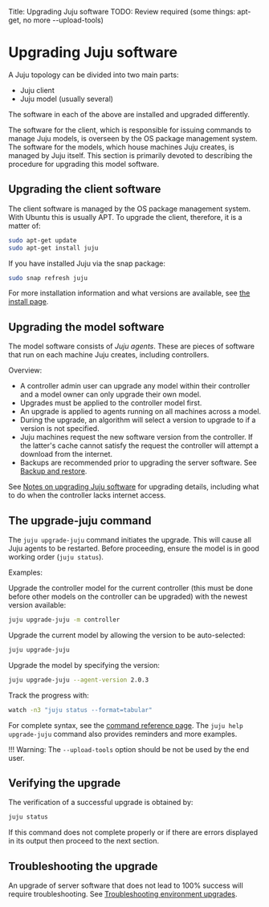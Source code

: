 Title: Upgrading Juju software
TODO:  Review required (some things: apt-get, no more --upload-tools)

# Upgrading Juju software

A Juju topology can be divided into two main parts:

- Juju client
- Juju model (usually several)

The software in each of the above are installed and upgraded differently.

The software for the client, which is responsible for issuing commands to
manage Juju models, is overseen by the OS package management system.  The
software for the models, which house machines Juju creates, is managed by Juju
itself. This section is primarily devoted to describing the procedure for
upgrading this model software.


## Upgrading the client software

The client software is managed by the OS package management system. With Ubuntu
this is usually APT. To upgrade the client, therefore, it is a matter of:

```bash
sudo apt-get update
sudo apt-get install juju
```

If you have installed Juju via the snap package:

```bash
sudo snap refresh juju
```

For more installation information and what versions are available, see
[the install page](reference-install.html).
 

## Upgrading the model software

The model software consists of *Juju agents*. These are pieces of software that
run on each machine Juju creates, including controllers.

Overview:

- A controller admin user can upgrade any model within their controller and a
  model owner can only upgrade their own model.
- Upgrades must be applied to the controller model first.
- An upgrade is applied to agents running on all machines across a model.
- During the upgrade, an algorithm will select a version to upgrade to if a
  version is not specified.
- Juju machines request the new software version from the controller. If the
  latter's cache cannot satisfy the request the controller will attempt a
  download from the internet.
- Backups are recommended prior to upgrading the server software. See
  [Backup and restore](./controllers-backup.html).

See [Notes on upgrading Juju software](./models-upgrade-notes.html)
for upgrading details, including what to do when the controller lacks internet
access.

## The upgrade-juju command

The `juju upgrade-juju` command initiates the upgrade. This will cause all Juju
agents to be restarted. Before proceeding, ensure the model is in good working
order (`juju status`).

Examples:

Upgrade the controller model for the current controller (this must be done before 
other models on the controller can be upgraded) with the newest version available:

```bash
juju upgrade-juju -m controller
```

Upgrade the current model by allowing the version to be auto-selected:

```bash
juju upgrade-juju
```

Upgrade the model by specifying the version:

```bash
juju upgrade-juju --agent-version 2.0.3
```

Track the progress with:

```bash
watch -n3 "juju status --format=tabular"
```

For complete syntax, see the
[command reference page](./commands.html#upgrade-juju). The `juju help
upgrade-juju` command also provides reminders and more examples.

!!! Warning: 
    The `--upload-tools` option should be not be used by the end user.


## Verifying the upgrade

The verification of a successful upgrade is obtained by:

```bash
juju status
```

If this command does not complete properly or if there are errors displayed in
its output then proceed to the next section.


## Troubleshooting the upgrade

An upgrade of server software that does not lead to 100% success will require
troubleshooting. See
[Troubleshooting environment upgrades](./troubleshooting-upgrade.html).
